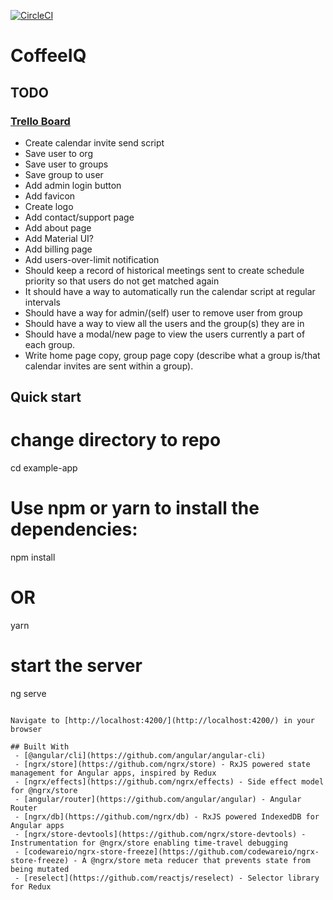 [![CircleCI](https://circleci.com/bb/benshope/coffeeiq.svg?style=svg&circle-token=520c5f98bda3f7f45656e8de7c96f37e4b03c138)](https://circleci.com/bb/benshope/coffeeiq)

# CoffeeIQ

## TODO
### [Trello Board](https://trello.com/b/HSWaybK6/coffeeiq)
- Create calendar invite send script
- Save user to org
- Save user to groups
- Save group to user
- Add admin login button
- Add favicon
- Create logo
- Add contact/support page
- Add about page
- Add Material UI?
- Add billing page
- Add users-over-limit notification
- Should keep a record of historical meetings sent to create schedule priority so that users do not get matched again
- It should have a way to automatically run the calendar script at regular intervals
- Should have a way for admin/(self) user to remove user from group
- Should have a way to view all the users and the group(s) they are in
- Should have a modal/new page to view the users currently a part of each group.
- Write home page copy, group page copy (describe what a group is/that calendar invites are sent within a group).

## Quick start

# change directory to repo
cd example-app

# Use npm or yarn to install the dependencies:
npm install

# OR
yarn

# start the server
ng serve
```

Navigate to [http://localhost:4200/](http://localhost:4200/) in your browser

## Built With
 - [@angular/cli](https://github.com/angular/angular-cli)
 - [ngrx/store](https://github.com/ngrx/store) - RxJS powered state management for Angular apps, inspired by Redux
 - [ngrx/effects](https://github.com/ngrx/effects) - Side effect model for @ngrx/store
 - [angular/router](https://github.com/angular/angular) - Angular Router
 - [ngrx/db](https://github.com/ngrx/db) - RxJS powered IndexedDB for Angular apps
 - [ngrx/store-devtools](https://github.com/ngrx/store-devtools) - Instrumentation for @ngrx/store enabling time-travel debugging
 - [codewareio/ngrx-store-freeze](https://github.com/codewareio/ngrx-store-freeze) - A @ngrx/store meta reducer that prevents state from being mutated
 - [reselect](https://github.com/reactjs/reselect) - Selector library for Redux
